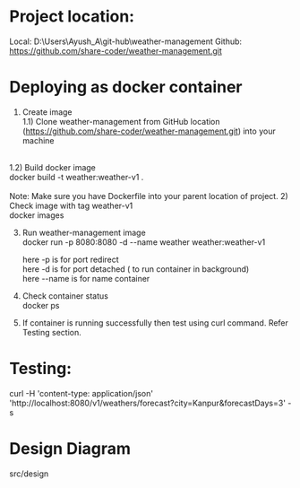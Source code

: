 Project location:
=============================
Local: D:\Users\Ayush_A\git-hub\weather-management
Github: https://github.com/share-coder/weather-management.git

 
 Deploying as docker container
 ================================
 
 1) Create image <br/>
 1.1) Clone weather-management from GitHub location (https://github.com/share-coder/weather-management.git) into your machine <br/>
 <br/>
 1.2) Build docker image <br/>
 docker build -t weather:weather-v1 .
 <br/>
 <br/>
 Note: Make sure you have Dockerfile into your parent location of project.
 2) Check image with tag weather-v1 <br/>
 docker images
 
 3) Run weather-management image <br/>
 docker run -p 8080:8080 -d --name weather weather:weather-v1
 
    here -p is for port redirect <br/>
    here -d is for port detached ( to run container in background) <br/>
    here --name is for name container <br/>
 
 4) Check container status <br/>
 docker ps
 
 5) If container is running successfully then test using curl command. Refer Testing section.<br/>

 
 Testing:
 =============================
  curl -H 'content-type: application/json' 'http://localhost:8080/v1/weathers/forecast?city=Kanpur&forecastDays=3' -s



Design Diagram
====
src/design
